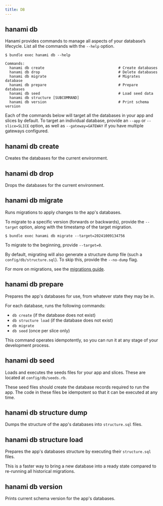 ```yaml
---
title: DB
---
```


## hanami db

Hanami provides commands to manage all aspects of your database’s lifecycle. List all the commands with the `--help` option.

```shell
$ bundle exec hanami db --help

Commands:
  hanami db create                                  # Create databases
  hanami db drop                                    # Delete databases
  hanami db migrate                                 # Migrates database
  hanami db prepare                                 # Prepare databases
  hanami db seed                                    # Load seed data
  hanami db structure [SUBCOMMAND]
  hanami db version                                 # Print schema version
```

Each of the commands below will target all the databases in your app and slices by default. To target an individual database, provide an `--app` or `--slice=SLICE` option, as well as `--gateway=GATEWAY` if you have multiple gateways configured.

## hanami db create

Creates the databases for the current environment.

## hanami db drop

Drops the databases for the current environment.

## hanami db migrate

Runs migrations to apply changes to the app's databases.

To migrate to a specific version (forwards or backwards), provide the `--target` option, along with the timestamp of the target migration.

```shell
$ bundle exec hanami db migrate --target=20241009134756
```

To migrate to the beginning, provide `--target=0`.

By default, migrating will also generate a structure dump file (such a `config/db/structure.sql`). To skip this, provide the `--no-dump` flag.

For more on migrations, see the [migrations guide](/v2.2/database/migrations/).

## hanami db prepare

Prepares the app's databases for use, from whatever state they may be in.

For each database, runs the following commands:

- `db create` (if the database does not exist)
- `db structure load` (if the database does not exist)
- `db migrate`
- `db seed` (once per slice only)

This command operates idempotently, so you can run it at any stage of your development process.

## hanami db seed

Loads and executes the seeds files for your app and slices. These are located at `config/db/seeds.rb`.

These seed files should create the database records required to run the app. The code in these files be idempotent so that it can be executed at any time.

## hanami db structure dump

Dumps the structure of the app's databases into `structure.sql` files.

## hanami db structure load

Prepares the app's databases structure by executing their `structure.sql` files.

This is a faster way to bring a new database into a ready state compared to re-running all historical migrations.

## hanami db version

Prints current schema version for the app's databases.
